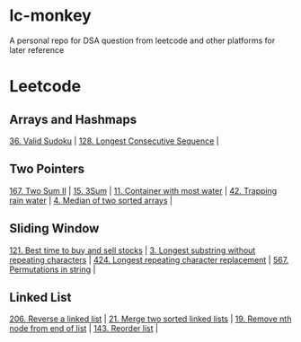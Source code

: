 # lc-monkey
A personal repo for DSA question from leetcode and other platforms for later reference

# Leetcode

## Arrays and Hashmaps
[36. Valid Sudoku](leetcode/36_valid_sudoku.py) | 
[128. Longest Consecutive Sequence](leetcode/128_longest_consecutive_seq.py) | 

## Two Pointers
[167. Two Sum II](leetcode/167_two_sum_2.py) | 
[15. 3Sum](leetcode/15_3sum.py) | 
[11. Container with most water](leetcode/11_container_with_most_water.py) | 
[42. Trapping rain water](leetcode/42_trapping_rain_water.py) | 
[4. Median of two sorted arrays](leetcode/4_media_two_sorted_arrays.py) | 

## Sliding Window
[121. Best time to buy and sell stocks](leetcode/121_buy_and_sell_stocks.py) | 
[3. Longest substring without repeating characters](leetcode/3_longest_substr_without_repeating.py) | 
[424. Longest repeating character replacement](leetcode/424_longest_repeating_char_replacement.py) | 
[567. Permutations in string](leetcode/567_permutations_in_string.py) | 

## Linked List
[206. Reverse a linked list](leetcode/206_reverse_a_linkedlist.py) | 
[21. Merge two sorted linked lists](leetcode/21_merge_two_sorted_linkedlist.py) | 
[19. Remove nth node from end of list](leetcode/19_remove_nth_node_from_end.py) | 
[143. Reorder list](leetcode/143_reorder_list.py) |
